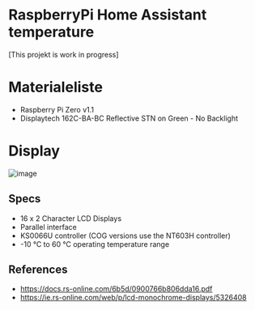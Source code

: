 # RaspberryPi Home Assistant temperature
[This projekt is work in progress]

# Materialeliste
* Raspberry Pi Zero v1.1
* Displaytech 162C-BA-BC Reflective STN on Green - No Backlight

# Display
![image](https://user-images.githubusercontent.com/44589560/201032597-428b1771-5aa2-4055-ab56-4708bc70bb10.png)

## Specs
* 16 x 2 Character LCD Displays
* Parallel interface
* KS0066U controller (COG versions use the NT603H controller)
* -10 °C to 60 °C operating temperature range
## References
* https://docs.rs-online.com/6b5d/0900766b806dda16.pdf
* https://ie.rs-online.com/web/p/lcd-monochrome-displays/5326408
